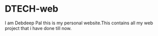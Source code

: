# DTECH-web
I am Debdeep Pal this is my personal website.This contains all my web project that i have done till now.
